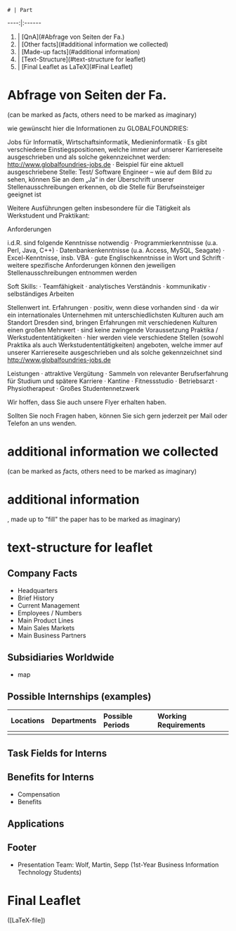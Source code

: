     # | Part
 ----:|:------
   1. | [QnA](#Abfrage von Seiten der Fa.)
   2. | [Other facts](#additional information we collected)
   3. | [Made-up facts](#additional information)
   4. | [Text-Structure](#text-structure for leaflet)
   5. | [Final Leaflet as LaTeX](#Final Leaflet)

# Abfrage von Seiten der Fa.
(can be marked as *f*acts, others need to be marked as *i*maginary)

wie gewünscht hier die Informationen zu GLOBALFOUNDRIES:

Jobs für Informatik, Wirtschaftsinformatik, Medieninformatik
·         Es gibt verschiedene Einstiegspositionen,  welche immer auf unserer Karriereseite ausgeschrieben und als solche gekennzeichnet werden: http://www.globalfoundries-jobs.de
·         Beispiel für eine aktuell ausgeschriebene Stelle: Test/ Software Engineer – wie auf dem Bild zu sehen, können Sie an dem „Ja“ in der Überschrift unserer Stellenausschreibungen erkennen, ob die Stelle für Berufseinsteiger geeignet ist

Weitere Ausführungen gelten insbesondere für die Tätigkeit als Werkstudent und Praktikant:

Anforderungen

i.d.R. sind folgende Kenntnisse notwendig
·         Programmierkenntnisse (u.a. Perl, Java, C++)
·         Datenbankenkenntnisse (u.a. Access, MySQL, Seagate)
·         Excel-Kenntnisse, insb. VBA
·         gute Englischkenntnisse in Wort und Schrift
·         weitere spezifische Anforderungen können den jeweiligen Stellenausschreibungen entnommen werden

Soft Skills:
·         Teamfähigkeit
·         analytisches Verständnis
·         kommunikativ
·         selbständiges Arbeiten

Stellenwert int. Erfahrungen
·         positiv, wenn diese vorhanden sind
·         da wir ein internationales Unternehmen mit unterschiedlichsten Kulturen auch am Standort Dresden sind, bringen Erfahrungen mit verschiedenen Kulturen einen großen Mehrwert
·         sind keine zwingende Voraussetzung
Praktika / Werkstudententätigkeiten
·         hier werden viele verschiedene Stellen (sowohl Praktika als auch Werkstudententätigkeiten) angeboten, welche immer auf unserer Karriereseite ausgeschrieben und als solche gekennzeichnet sind http://www.globalfoundries-jobs.de

Leistungen
·         attraktive Vergütung
·         Sammeln von relevanter Berufserfahrung für Studium und spätere Karriere
·         Kantine
·         Fitnessstudio
·         Betriebsarzt
·         Physiotherapeut
·         Großes Studentennetzwerk

Wir hoffen, dass Sie auch unsere Flyer erhalten haben.

Sollten Sie noch Fragen haben, können Sie sich gern jederzeit per Mail oder Telefon an uns wenden.

# additional information we collected
(can be marked as *f*acts, others need to be marked as *i*maginary)


# additional information
, made up to "fill" the paper has to be marked as *i*maginary)

# text-structure for leaflet

## Company Facts
* Headquarters
* Brief History
* Current Management
* Employees / Numbers
* Main Product Lines
* Main Sales Markets
* Main Business Partners

## Subsidiaries Worldwide
* map

## Possible Internships (examples)

Locations | Departments | Possible Periods | Working Requirements
:---------|:------------|:-----------------|:--------------------
          |             |                  | 

## Task Fields for Interns

## Benefits for Interns
* Compensation
* Benefits

## Applications


## Footer
* Presentation Team: Wolf, Martin, Sepp (1st-Year Business Information Technology Students) 

# Final Leaflet
([LaTeX-file])
